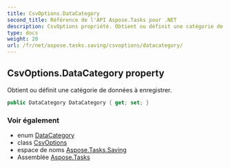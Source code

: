 ```yaml
---
title: CsvOptions.DataCategory
second_title: Référence de l'API Aspose.Tasks pour .NET
description: CsvOptions propriété. Obtient ou définit une catégorie de données à enregistrer.
type: docs
weight: 20
url: /fr/net/aspose.tasks.saving/csvoptions/datacategory/
---
```

## CsvOptions.DataCategory property

Obtient ou définit une catégorie de données à enregistrer.

```csharp
public DataCategory DataCategory { get; set; }
```

### Voir également

* enum [DataCategory](../../datacategory/)
* class [CsvOptions](../)
* espace de noms [Aspose.Tasks.Saving](../../csvoptions/)
* Assemblée [Aspose.Tasks](../../../)


